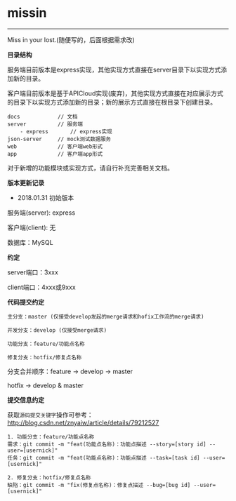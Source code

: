 # missin
---
Miss in your lost.(随便写的，后面根据需求改)

**目录结构**

服务端目前版本是express实现，其他实现方式直接在server目录下以实现方式添加新的目录。

客户端目前版本是基于APICloud实现(废弃)，其他实现方式直接在对应展示方式的目录下以实现方式添加新的目录；新的展示方式直接在根目录下创建目录。
```
docs            // 文档
server          // 服务端
    - express       // express实现
json-server     // mock测试数据服务
web             // 客户端web形式
app             // 客户端app形式
```
对于新增的功能模块或实现方式，请自行补充完善相关文档。

**版本更新记录**

- 2018.01.31 初始版本

服务端(server): express

客户端(client): 无

数据库：MySQL

**约定**

server端口：3xxx

client端口：4xxx或9xxx

**代码提交约定**
```
主分支：master (仅接受develop发起的merge请求和hofix工作流的merge请求)

开发分支：develop (仅接受merge请求)

功能分支：feature/功能点名称

修复分支：hotfix/修复点名称
```
分支合并顺序：feature -> develop -> master

hotfix -> develop & master

**提交信息约定**

获取`源码提交关键字`操作可参考：http://blog.csdn.net/znyaiw/article/details/79212527

```
1. 功能分支：feature/功能点名称
需求：git commit -m "feat(功能点名称)：功能点描述 --story=[story id] --user=[usernick]"
任务：git commit -m "feat(功能点名称)：功能点描述 --task=[task id] --user=[usernick]"

2. 修复分支：hotfix/修复点名称
缺陷：git commit -m "fix(修复点名称)：修复点描述 --bug=[bug id] --user=[usernick]"
```